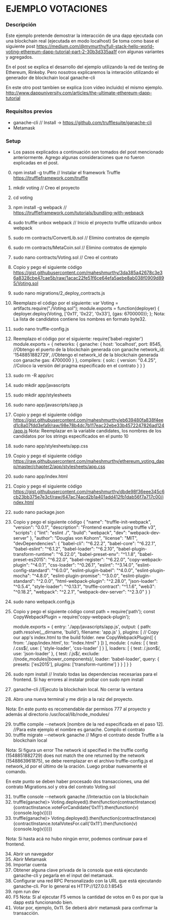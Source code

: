 # EJEMPLO VOTACIONES

### Descripción
Este ejemplo pretende demostrar la interacción de una dapp ejecutada con una blockchain real (ejecutada en modo localhost)
Se toma como base el siguiente post https://medium.com/@mvmurthy/full-stack-hello-world-voting-ethereum-dapp-tutorial-part-2-30b3d335aa1f con algunas variantes y agregados. 

En el post se explica el desarrollo del ejemplo utilizando la red de testing de Ethereum, Rinkeby. Pero nosotros explicaremos la interación utilizando el generador de blockchain local ganache-cli

En este otro post tambíen se explica (con vídeo incluido) el mismo ejemplo. http://www.dappuniversity.com/articles/the-ultimate-ethereum-dapp-tutorial

### Requisitos previos
- ganache-cli // Install -> https://github.com/trufflesuite/ganache-cli
- Metamask
    
### Setup
- Los pasos explicados a continuación son tomados del post mencionado anteriormente. Agrego algunas consideraciones que no fueron explicadas en el post.

0. npm install -g truffle // Instalar el framework Truffle https://truffleframework.com/truffle
1. mkdir voting // Creo el proyecto
2. cd voting
3. npm install -g webpack // https://truffleframework.com/tutorials/bundling-with-webpack
4. sudo truffle unbox webpack // Inicio el proyecto truffle utlizando unbox webpack
5. sudo rm contracts/ConvertLib.sol // Elimino contratos de ejemplo
6. sudo rm contracts/MetaCoin.sol // Elimino contratos de ejemplo
7. sudo nano contracts/Voting.sol // Creo el contrato
8. Copio y pego el siguiente código https://gist.githubusercontent.com/maheshmurthy/3da385a42678c3e36a8328cbe47cae5b/raw/1acac22fe51f6ce64efa5aebe8ab038f0909d895/Voting.sol
9. sudo nano migrations/2_deploy_contracts.js
10. Reemplazo el código por el siguiente:
    var Voting = artifacts.require("./Voting.sol");
    module.exports = function(deployer) {
      deployer.deploy(Voting, ['0x11', '0x22', '0x33'], {gas: 6700000});
    };
Nota: La lista de candidatos contiene los nombres en formato byte32.
11. sudo nano truffle-config.js
12. Reemplazo el código por el siguiente:
    require('babel-register')
    module.exports = {
      networks: {
        ganache: {
          host: 'localhost',
          port: 8545, //Obtengo el puerto de la blockchain generada con ganache
          network_id: '1548851882729', //Obtengo el network_id de la blockchain generada con ganache
          gas: 4700000
        }
      },
      compilers: {
        solc: {
          version: "0.4.25", //Coloco la versión del pragma especificado en el contrato 
        }
      }
    }
13. sudo rm -R app/src
14. sudo mkdir app/javascripts
15. sudo mkdir app/stylesheets
16. sudo nano app/javascripts/app.js
17. Copio y pego el siguiente código https://gist.githubusercontent.com/maheshmurthy/eb639480fa838f4eed1c8a07fdd3efa9/raw/98e78b4dc7b117eac22ebe33b4572247826ad124/app.js
Nota: Reemplazar en la variable candidates, los nombres de los candidatos por los strings especificados en el punto 10
18. sudo nano app/stylesheets/app.css
19. Copio y pego el siguiente código https://raw.githubusercontent.com/maheshmurthy/ethereum_voting_dapp/master/chapter2/app/stylesheets/app.css
20. sudo nano app/index.html
21. Copio y pego el siguiente código https://gist.githubusercontent.com/maheshmurthy/dbde98f36eee345c6cb23bb375e7e3cf/raw/647ac74acd2b1a401add412fb1dab56f7a717c00/index.html
22. sudo nano package.json
23. Copio y pego el siguiente código
    {
      "name": "truffle-init-webpack",
      "version": "0.0.1",
      "description": "Frontend example using truffle v3",
      "scripts": {
        "lint": "eslint ./",
        "build": "webpack",
        "dev": "webpack-dev-server"
      },
      "author": "Douglas von Kohorn",
      "license": "MIT",
      "devDependencies": {
        "babel-cli": "^6.22.2",
        "babel-core": "^6.22.1",
        "babel-eslint": "^6.1.2",
        "babel-loader": "^6.2.10",
        "babel-plugin-transform-runtime": "^6.22.0",
        "babel-preset-env": "^1.1.8",
        "babel-preset-es2015": "^6.22.0",
        "babel-register": "^6.22.0",
        "copy-webpack-plugin": "^4.0.1",
        "css-loader": "^0.26.1",
        "eslint": "^3.14.0",
        "eslint-config-standard": "^6.0.0",
        "eslint-plugin-babel": "^4.0.0",
        "eslint-plugin-mocha": "^4.8.0",
        "eslint-plugin-promise": "^3.0.0",
        "eslint-plugin-standard": "^2.0.0",
        "html-webpack-plugin": "^2.28.0",
        "json-loader": "^0.5.4",
        "style-loader": "^0.13.1",
        "truffle-contract": "^1.1.6",
        "web3": "^0.18.2",
        "webpack": "^2.2.1",
        "webpack-dev-server": "^2.3.0"
      }
    }
24. sudo nano webpack.config.js
25. Copio y pego el siguiente código
    const path = require('path');
    const CopyWebpackPlugin = require('copy-webpack-plugin');

    module.exports = {
      entry: './app/javascripts/app.js',
      output: {
        path: path.resolve(__dirname, 'build'),
        filename: 'app.js'
      },
      plugins: [
        // Copy our app's index.html to the build folder.
        new CopyWebpackPlugin([
          { from: './app/index.html', to: "index.html" }
        ])
      ],
      module: {
        rules: [
          {
           test: /\.css$/,
           use: [ 'style-loader', 'css-loader' ]
          }
        ],
        loaders: [
          { test: /\.json$/, use: 'json-loader' },
          {
            test: /\.js$/,
            exclude: /(node_modules|bower_components)/,
            loader: 'babel-loader',
            query: {
              presets: ['es2015'],
              plugins: ['transform-runtime']
            }
          }
        ]
      }
    }
26. sudo npm install // Instalo todas las dependencias necesarias para el frontend. Si hay errores al instalar probar con sudo npm install

27. ganache-cli //Ejecuto la blockchain local. No cerrar la ventana
28. Abro una nueva terminal y me dirijo a la raiz del proyecto. 

Nota: En este punto es recomendable dar permisos 777 al proyecto y además al directorio /usr/local/lib/node_modules/

29. truffle compile --network [nombre de la red especificada en el paso 12]. //Para este ejemplo el nombre es ganache. Compilo el contrato
30. truffle migrate --network ganache // Migro el contrato desde Truffle a la blockchain local

Nota: Si figura un error The network id specified in the truffle config (1548851882729) does not match the one returned by the network (1548863961875), se debe reemplazar en el archivo truffle-config.js el network_id por el último de la oración. Luego probar nuevamente el comando.

En este punto se deben haber procesado dos transacciones, una del contrato Migrations.sol y otra del contrato Voting.sol

31. truffle console --network ganache //Interactúo con la blockchain
32. truffle(ganache)> Voting.deployed().then(function(contractInstance) {contractInstance.voteForCandidate('0x11').then(function(v) {console.log(v)})})
33. truffle(ganache)> Voting.deployed().then(function(contractInstance) {contractInstance.totalVotesFor.call('0x11').then(function(v) {console.log(v)})})

Nota: Si hasta acá no hubo ningún error, podemos continuar para el frontend.

34. Abrir un navegador
35. Abrir Metamask
36. Importar cuenta
37. Obtener alguna clave privada de la consola que está ejecutando ganache-cli y pegarla en el input del metamask.
38. Configurar una red RPC Personalizado con la URL que está ejecutando ganache-cli. Por lo general es HTTP://127.0.0.1:8545
39. npm run dev
40. F5 
Nota: Si al ejecutar F5 vemos la cantidad de votos en 0 es por que la dapp está funcionando bien.
41. Votar por, ejemplo, 0x11. Se deberá abrir metamask para confirmar la transacción.